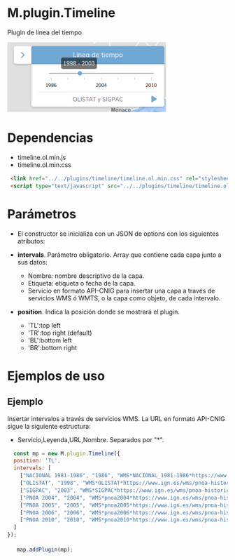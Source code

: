 # M.plugin.Timeline

Plugin de línea del tiempo

![Imagen1](./img/timeline_img.png)

# Dependencias

- timeline.ol.min.js
- timeline.ol.min.css


```html
 <link href="../../plugins/timeline/timeline.ol.min.css" rel="stylesheet" />
 <script type="text/javascript" src="../../plugins/timeline/timeline.ol.min.js"></script>
```

# Parámetros

- El constructor se inicializa con un JSON de options con los siguientes atributos:

- **intervals**. Parámetro obligatorio. Array que contiene cada capa junto a sus datos:
  - Nombre: nombre descriptivo de la capa.
  - Etiqueta: etiqueta o fecha de la capa.
  - Servicio en formato API-CNIG para insertar una capa a través de servicios WMS ó WMTS, o la capa como objeto, de cada intervalo.

- **position**. Indica la posición donde se mostrará el plugin.
  - 'TL':top left
  - 'TR':top right (default)
  - 'BL':bottom left
  - 'BR':bottom right

# Ejemplos de uso

## Ejemplo
Insertar intervalos a través de servicios WMS. La URL en formato API-CNIG sigue la siguiente estructura:
  - Servicio,Leyenda,URL,Nombre. Separados por "*".
```javascript
  const mp = new M.plugin.Timeline({
  position: 'TL',
  intervals: [
    ["NACIONAL 1981-1986", "1986", "WMS*NACIONAL_1981-1986*https://www.ign.es/wms/pnoa-historico*NACIONAL_1981-1986"],
    ["OLISTAT", "1998", "WMS*OLISTAT*https://www.ign.es/wms/pnoa-historico*OLISTAT"],
    ["SIGPAC", "2003", "WMS*SIGPAC*https://www.ign.es/wms/pnoa-historico*SIGPAC"],
    ["PNOA 2004", "2004", "WMS*pnoa2004*https://www.ign.es/wms/pnoa-historico*pnoa2004"],
    ["PNOA 2005", "2005", "WMS*pnoa2005*https://www.ign.es/wms/pnoa-historico*pnoa2005"],
    ["PNOA 2006", "2006", "WMS*pnoa2006*https://www.ign.es/wms/pnoa-historico*pnoa2006"],
    ["PNOA 2010", "2010", "WMS*pnoa2010*https://www.ign.es/wms/pnoa-historico*pnoa2010"]
  ]
});

   map.addPlugin(mp);
```
